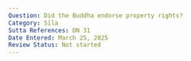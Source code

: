 ```yaml
---
Question: Did the Buddha endorse property rights?
Category: Sīla
Sutta References: DN 31
Date Entered: March 25, 2025
Review Status: Not started
---
```

